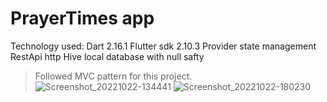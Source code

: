 # PrayerTimes app

 Technology used: 
         Dart 2.16.1 
         Flutter sdk 2.10.3
         Provider state management
         RestApi
         http
         Hive local database
         with null safty
         

 > Followed MVC pattern for this project.
![Screenshot_20221022-134441](https://user-images.githubusercontent.com/90932124/197339822-41f3dbcc-8318-4c9f-97a9-0c46459855b4.jpg)
![Screenshot_20221022-180230](https://user-images.githubusercontent.com/90932124/197339824-fd738b30-c62c-4e58-80c4-bb62709fb679.jpg)
